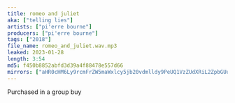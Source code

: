 ```yaml
---
title: romeo and juliet
aka: ["telling lies"]
artists: ["pi'erre bourne"]
producers: ["pi'erre bourne"]
tags: ["2018"]
file_name: romeo_and_juliet.wav.mp3
leaked: 2023-01-28
length: 3:54
md5: f450b8852abfd3d39a4f88478e557d66
mirrors: ["aHR0cHM6Ly9rcmFrZW5maWxlcy5jb20vdmlldy9PeUQ1VzZUdXRiL2ZpbGUuaHRtbA==", "aHR0cHM6Ly9kYnJlZS5vcmcvdi9kMGJhODk="]
---
```

Purchased in a group buy
